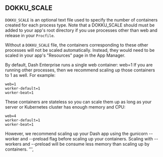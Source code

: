 
## DOKKU_SCALE

`DOKKU_SCALE` is an optional text file used to specify the number of containers 
created for each process type. 
Note that a DOKKU_SCALE should must be added to your app's root directory if you use 
processes other than web and release in your `Procfile`.

Without a `DOKKU_SCALE` file, the containers corresponding to these other processes 
will not be scaled automatically. Instead, they would need to be scaled in your app's
"Resources" page in the App Manager.

By default, Dash Enterprise runs a single web container:
web=1
If you are running other processes, then we recommend scaling up those
containers to 1 as well. For example:

```
web=1
worker-default=1
worker-beat=1

```

These containers are stateless so you can scale them up as long as your server
or Kubernetes cluster has enough memory and CPU:

```
web=4
worker-default=1
worker-beat=1

```

However, we recommend scaling up your Dash app using the gunicorn --worker
and --preload flag before scaling up your containers.
Scaling with --workers and --preload will be consume less memory than scaling
up by containers.
''',
